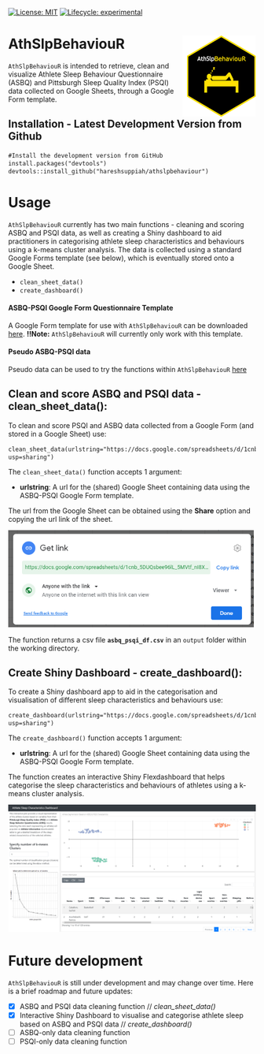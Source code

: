 <!-- badges: start -->
  [![License: MIT](https://img.shields.io/badge/License-MIT-green.svg)](https://opensource.org/licenses/MIT)
  [![Lifecycle: experimental](https://img.shields.io/badge/lifecycle-experimental-orange.svg)](https://www.tidyverse.org/lifecycle/#experimental)
  <!-- badges: end -->

# AthSlpBehaviouR <img src="man/logos/hex_logo.png" width="140px" height="165px" align="right" style="padding-left:10px;background-color:white;" />

`AthSlpBehaviouR` is intended to retrieve, clean and visualize Athlete Sleep Behaviour Questionnaire (ASBQ) and Pittsburgh Sleep Quality Index (PSQI) data collected on Google Sheets, through a Google Form template.

## Installation - Latest Development Version from Github

```{r}
#Install the development version from GitHub  
install.packages("devtools")
devtools::install_github("hareshsuppiah/athslpbehaviour")
```

# Usage

`AthSlpBehaviouR` currently has two main functions - cleaning and scoring ASBQ and PSQI data, as well as creating a Shiny dashboard to aid practitioners in categorising athlete sleep characteristics and behaviours using a k-means cluster analysis. The data is collected using a standard Google Forms template (see below), which is eventually stored onto a Google Sheet.

* `clean_sheet_data()`
* `create_dashboard()`

#### ASBQ-PSQI Google Form Questionnaire Template

A Google Form template for use with `AthSlpBehaviouR` can be downloaded [here](https://docs.google.com/forms/d/16T_0vbpiZdNipz14kSZiGCrqVgSQ3ULNbIxYYZg0y90/template/preview). **‼Note:** `AthSlpBehaviouR` will currently only work with this template.

#### Pseudo ASBQ-PSQI data

Pseudo data can be used to try the functions within `AthSlpBehaviouR` [here](https://docs.google.com/spreadsheets/d/1cnb_5DUQsbee96lL_5MVtf_nI8XmJqKmYQKFP9_INJY/edit?usp=sharing) 

## Clean and score ASBQ and PSQI data - clean_sheet_data():

To clean and score PSQI and ASBQ data collected from a Google Form (and stored in a Google Sheet) use:

```
clean_sheet_data(urlstring="https://docs.google.com/spreadsheets/d/1cnb_5DUQsbee96lL_5MVtf_nI8XmJqKmYQKFP9_INJY/edit?usp=sharing")              
```
The `clean_sheet_data()` function accepts 1 argument:

* **urlstring**: A url for the (shared) Google Sheet containing data using the ASBQ-PSQI Google Form template.

The url from the Google Sheet can be obtained using the **Share** option and copying the url link of the sheet.

<img src="man/images/copylink.PNG" width="500" />

The function returns a csv file **`asbq_psqi_df.csv`** in an `output` folder within the working directory.

## Create Shiny Dashboard - create_dashboard():

To create a Shiny dashboard app to aid in the categorisation and visualisation of different sleep characteristics and behaviours use:

```
create_dashboard(urlstring="https://docs.google.com/spreadsheets/d/1cnb_5DUQsbee96lL_5MVtf_nI8XmJqKmYQKFP9_INJY/edit?usp=sharing")             
```
The `create_dashboard()` function accepts 1 argument:

* **urlstring**: A url for the (shared) Google Sheet containing data using the ASBQ-PSQI Google Form template.

The function creates an interactive Shiny Flexdashboard that helps categorise the sleep characteristics and behaviours of athletes using a k-means cluster analysis.

<img src="man/images/ShinyDashboard.PNG" width="700" />

# Future development

`AthSlpBehaviouR` is still under development and may change over time. Here is a brief roadmap and future updates:

- [x] ASBQ and PSQI data cleaning function // *clean_sheet_data()*
- [x] Interactive Shiny Dashboard to visualise and categorise athlete sleep based on ASBQ and PSQI data // *create_dashboard()*
- [ ] ASBQ-only data cleaning function
- [ ] PSQI-only data cleaning function
